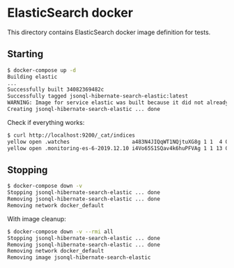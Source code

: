# ElasticSearch docker

This directory contains ElasticSearch docker image definition for tests. 

## Starting

```bash
$ docker-compose up -d
Building elastic
...
Successfully built 34082369482c
Successfully tagged jsonql-hibernate-search-elastic:latest
WARNING: Image for service elastic was built because it did not already exist. To rebuild this image you must use `docker-compose build` or `docker-compose up --build`.
Creating jsonql-hibernate-search-elastic ... done
```

Check if everything works:

```bash
$ curl http://localhost:9200/_cat/indices
yellow open .watches                    a483N4JIQqWT1NQjtuXG8g 1 1  4 0 35.4kb 35.4kb
yellow open .monitoring-es-6-2019.12.10 i4Vo65S1SQav4k6huPFVAg 1 1 13 0 83.4kb 83.4kb
```

## Stopping

```bash
$ docker-compose down -v
Stopping jsonql-hibernate-search-elastic ... done
Removing jsonql-hibernate-search-elastic ... done
Removing network docker_default
```

With image cleanup:

```bash
$ docker-compose down -v --rmi all
Stopping jsonql-hibernate-search-elastic ... done
Removing jsonql-hibernate-search-elastic ... done
Removing network docker_default
Removing image jsonql-hibernate-search-elastic
```
